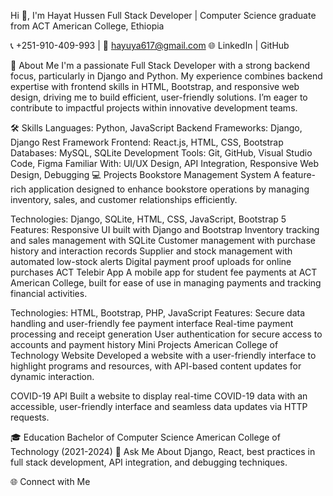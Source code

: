 Hi 👋, I'm Hayat Hussen
Full Stack Developer | Computer Science graduate from ACT American College, Ethiopia

📞 +251-910-409-993 | 📧 hayuya617@gmail.com
🌐 LinkedIn | GitHub

🚀 About Me
I'm a passionate Full Stack Developer with a strong backend focus, particularly in Django and Python. My experience combines backend expertise with frontend skills in HTML, Bootstrap, and responsive web design, driving me to build efficient, user-friendly solutions. I’m eager to contribute to impactful projects within innovative development teams.

🛠 Skills
Languages: Python, JavaScript
Backend Frameworks: Django, Django Rest Framework
Frontend: React.js, HTML, CSS, Bootstrap
Databases: MySQL, SQLite
Development Tools: Git, GitHub, Visual Studio Code, Figma
Familiar With: UI/UX Design, API Integration, Responsive Web Design, Debugging
💻 Projects
Bookstore Management System
A feature-rich application designed to enhance bookstore operations by managing inventory, sales, and customer relationships efficiently.

Technologies: Django, SQLite, HTML, CSS, JavaScript, Bootstrap 5
Features:
Responsive UI built with Django and Bootstrap
Inventory tracking and sales management with SQLite
Customer management with purchase history and interaction records
Supplier and stock management with automated low-stock alerts
Digital payment proof uploads for online purchases
ACT Telebir App
A mobile app for student fee payments at ACT American College, built for ease of use in managing payments and tracking financial activities.

Technologies: HTML, Bootstrap, PHP, JavaScript
Features:
Secure data handling and user-friendly fee payment interface
Real-time payment processing and receipt generation
User authentication for secure access to accounts and payment history
Mini Projects
American College of Technology Website
Developed a website with a user-friendly interface to highlight programs and resources, with API-based content updates for dynamic interaction.

COVID-19 API
Built a website to display real-time COVID-19 data with an accessible, user-friendly interface and seamless data updates via HTTP requests.

🎓 Education
Bachelor of Computer Science
American College of Technology (2021-2024)
💬 Ask Me About
Django, React, best practices in full stack development, API integration, and debugging techniques.

🌐 Connect with Me

